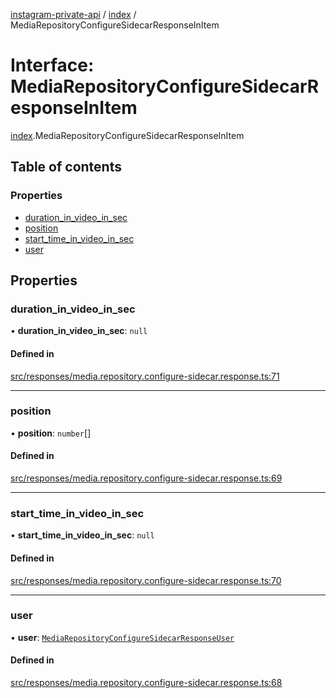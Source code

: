 [instagram-private-api](../../README.md) / [index](../../modules/index.md) / MediaRepositoryConfigureSidecarResponseInItem

# Interface: MediaRepositoryConfigureSidecarResponseInItem

[index](../../modules/index.md).MediaRepositoryConfigureSidecarResponseInItem

## Table of contents

### Properties

- [duration\_in\_video\_in\_sec](MediaRepositoryConfigureSidecarResponseInItem.md#duration_in_video_in_sec)
- [position](MediaRepositoryConfigureSidecarResponseInItem.md#position)
- [start\_time\_in\_video\_in\_sec](MediaRepositoryConfigureSidecarResponseInItem.md#start_time_in_video_in_sec)
- [user](MediaRepositoryConfigureSidecarResponseInItem.md#user)

## Properties

### duration\_in\_video\_in\_sec

• **duration\_in\_video\_in\_sec**: ``null``

#### Defined in

[src/responses/media.repository.configure-sidecar.response.ts:71](https://github.com/Nerixyz/instagram-private-api/blob/0e0721c/src/responses/media.repository.configure-sidecar.response.ts#L71)

___

### position

• **position**: `number`[]

#### Defined in

[src/responses/media.repository.configure-sidecar.response.ts:69](https://github.com/Nerixyz/instagram-private-api/blob/0e0721c/src/responses/media.repository.configure-sidecar.response.ts#L69)

___

### start\_time\_in\_video\_in\_sec

• **start\_time\_in\_video\_in\_sec**: ``null``

#### Defined in

[src/responses/media.repository.configure-sidecar.response.ts:70](https://github.com/Nerixyz/instagram-private-api/blob/0e0721c/src/responses/media.repository.configure-sidecar.response.ts#L70)

___

### user

• **user**: [`MediaRepositoryConfigureSidecarResponseUser`](MediaRepositoryConfigureSidecarResponseUser.md)

#### Defined in

[src/responses/media.repository.configure-sidecar.response.ts:68](https://github.com/Nerixyz/instagram-private-api/blob/0e0721c/src/responses/media.repository.configure-sidecar.response.ts#L68)
